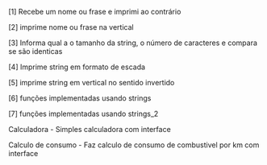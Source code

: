 [1] Recebe um nome ou frase e imprimi ao contrário

[2] imprime nome ou frase na vertical

[3] Informa qual a o tamanho da string, o número de caracteres e compara se são identicas

[4] Imprime string em formato de escada

[5] imprime string em vertical no sentido invertido

[6] funções implementadas usando strings

[7] funções implementadas usando strings_2

Calculadora - Simples calculadora com interface

Calculo de consumo - Faz calculo de consumo de combustivel por km com interface
